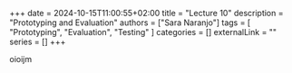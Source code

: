 +++ 
date = 2024-10-15T11:00:55+02:00
title = "Lecture 10"
description = "Prototyping and Evaluation"
authors = ["Sara Naranjo"]
tags = [
    "Prototyping",
    "Evaluation",
    "Testing"
    ]
categories = []
externalLink = ""
series = []
+++

oioijm
